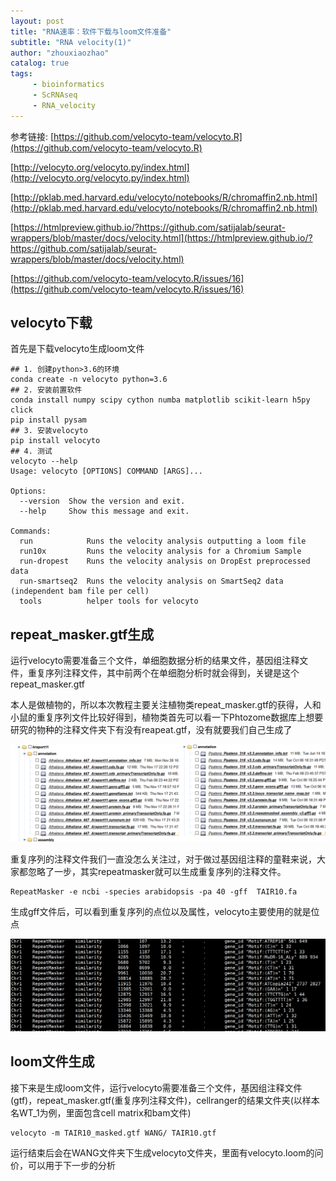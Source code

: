 ```yaml
---
layout: post
title: "RNA速率：软件下载与loom文件准备"
subtitle: "RNA velocity(1)"
author: "zhouxiaozhao"
catalog: true
tags:
     - bioinformatics
     - ScRNAseq
     - RNA_velocity
---
```






参考链接:
[https://github.com/velocyto-team/velocyto.R](https://github.com/velocyto-team/velocyto.R)

[http://velocyto.org/velocyto.py/index.html](http://velocyto.org/velocyto.py/index.html)

[http://pklab.med.harvard.edu/velocyto/notebooks/R/chromaffin2.nb.html](http://pklab.med.harvard.edu/velocyto/notebooks/R/chromaffin2.nb.html)

[https://htmlpreview.github.io/?https://github.com/satijalab/seurat-wrappers/blob/master/docs/velocity.html](https://htmlpreview.github.io/?https://github.com/satijalab/seurat-wrappers/blob/master/docs/velocity.html)

[https://github.com/velocyto-team/velocyto.R/issues/16](https://github.com/velocyto-team/velocyto.R/issues/16)

## velocyto下载

首先是下载velocyto生成loom文件

```
## 1. 创建python>3.6的环境
conda create -n velocyto python=3.6
## 2. 安装前置软件
conda install numpy scipy cython numba matplotlib scikit-learn h5py click
pip install pysam
## 3. 安装velocyto
pip install velocyto
## 4. 测试
velocyto --help
Usage: velocyto [OPTIONS] COMMAND [ARGS]...

Options:
  --version  Show the version and exit.
  --help     Show this message and exit.

Commands:
  run            Runs the velocity analysis outputting a loom file
  run10x         Runs the velocity analysis for a Chromium Sample
  run-dropest    Runs the velocity analysis on DropEst preprocessed data
  run-smartseq2  Runs the velocity analysis on SmartSeq2 data (independent bam file per cell)
  tools          helper tools for velocyto
```

## repeat_masker.gtf生成

运行velocyto需要准备三个文件，单细胞数据分析的结果文件，基因组注释文件，重复序列注释文件，其中前两个在单细胞分析时就会得到，关键是这个repeat_masker.gtf

本人是做植物的，所以本次教程主要关注植物类repeat_masker.gtf的获得，人和小鼠的重复序列文件比较好得到，植物类首先可以看一下Phtozome数据库上想要研究的物种的注释文件夹下有没有reapeat.gtf，没有就要我们自己生成了

![image-20201124191831469](/img/posts/2020.11.10/image-20201124191831469.png)

重复序列的注释文件我们一直没怎么关注过，对于做过基因组注释的童鞋来说，大家都忽略了一步，其实repeatmasker就可以生成重复序列的注释文件。

```
RepeatMasker -e ncbi -species arabidopsis -pa 40 -gff  TAIR10.fa
```

生成gff文件后，可以看到重复序列的点位以及属性，velocyto主要使用的就是位点

![image-20201124191648003](/img/posts/2020.11.10/image-20201124191648003.png)

## loom文件生成

接下来是生成loom文件，运行velocyto需要准备三个文件，基因组注释文件(gtf)，repeat_masker.gtf(重复序列注释文件)，cellranger的结果文件夹(以样本名WT_1为例，里面包含cell matrix和bam文件)

```
velocyto -m TAIR10_masked.gtf WANG/ TAIR10.gtf
```

运行结束后会在WANG文件夹下生成velocyto文件夹，里面有velocyto.loom的问价，可以用于下一步的分析
